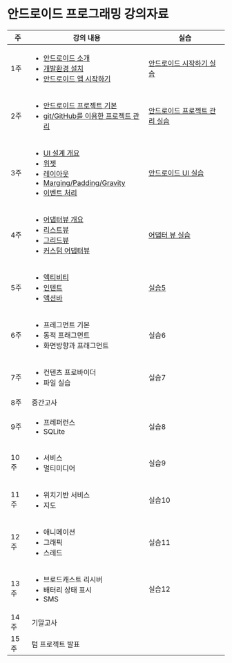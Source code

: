 # 안드로이드 프로그래밍 강의자료

 주 | 강의 내용 | 실습
--- | ------ |---
1주 | <ul> <li> [안드로이드 소개](intro-android/안드로이드소개.pdf) <li> [개발환경 설치](intro-android/install_dev_env.html) <li> [안드로이드 앱 시작하기](intro-android/start-android-project.html) </ul> | [안드로이드 시작하기 실습](intro-android/안드로이드_시작하기_실습.html)
2주	| <ul> <li>[안드로이드 프로젝트 기본](android-project/android-project-basic.pdf) <li> [git/GitHub를 이용한 프로젝트 관리](android-project/git_github.html) </ul> | [안드로이드 프로젝트 관리 실습](android-project/안드로이드_프로젝트_관리_실습.html)
	3주 | <ul> <li> [UI 설계 개요](android-ui/ui-design-overview.pdf) <li> [위젯](android-ui/widget.pdf) <li> [레이아웃](android-ui/layouts.pdf) <li> [Marging/Padding/Gravity](android-ui/margin-padding-gravity.pdf) <li>[이벤트 처리](android-ui/event-handling.pdf) | [안드로이드 UI 실습](android-ui/안드로이드_UI_실습.html)
4주 | <ul> <li> [어댑터뷰 개요](adapter-view/adapterview-overview.pdf) <li>[리스트뷰](adapter-view/listview.pdf) <li>[그리드뷰](adapter-view/gridview.pdf) <li>[커스텀 어댑터뷰](adapter-view/custom-adapterview.pdf) | [어댑터 뷰 실습](adapter-view/adapterview-practice.html)
5주 | <ul> <li> [액티비티](activity-navigation/activity.pdf) <li>[인텐트](activity-navigation/intent.pdf) <li>[액션바](activity-navigation/actionbar.pdf) | [실습5](activity_navigation/activity-navigation-practice.html)
6주 | <ul> <li> 프레그먼트 기본 <li> 동적 프래그먼트 <li> 화면방향과 프래그먼트 | 실습6
7주 | <ul> <li> 컨텐츠 프로바이더 <li> 파일 실습 | 실습7
8주 | 중간고사
9주 | <ul> <li> 프레퍼런스 <li> SQLite | 실습8
10주 | <ul> <li> 서비스 <li> 멀티미디어 | 실습9
11주 | <ul> <li> 위치기반 서비스 <li> 지도 | 실습10
12주 | <ul> <li> 애니메이션 <li> 그래픽 <li> 스레드 | 실습11
13주 | <ul> <li> 브로드캐스트 리시버 <li> 배터리 상태 표시 <li> SMS |실습12
14주 | 기말고사
15주 | 텀 프로젝트 발표